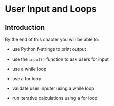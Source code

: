 
# User Input and Loops
## Introduction
By the end of this chapter you will be able to:

 * use Python f-strings to print output

 * use the ```input()``` function to ask users for input
 
 * use a while loop
 
 * use a for loop
 
 * validate user inputer using a while loop
 
 * run iterative calculations using a for loop
 

